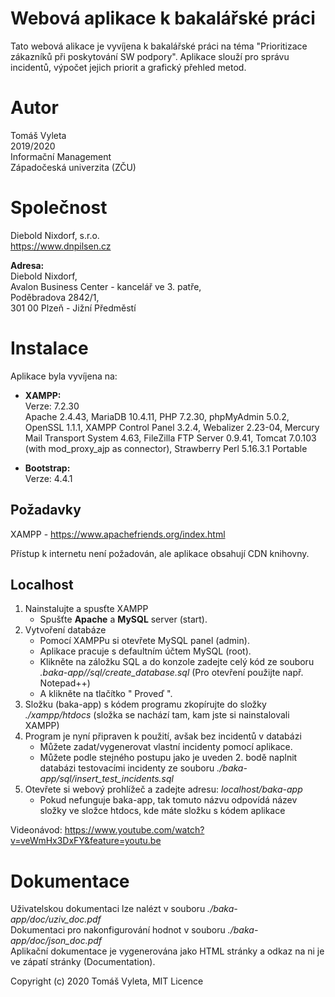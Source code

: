 # Webová aplikace k bakalářské práci

Tato webová alikace je vyvíjena k bakalářské práci na téma "Prioritizace zákazníků při poskytování SW podpory". Aplikace slouží pro správu incidentů, výpočet jejich priorit a grafický přehled metod.

# Autor

Tomáš Vyleta <br>
2019/2020 <br>
Informační Management <br>
Západočeská univerzita (ZČU)

# Společnost

Diebold Nixdorf, s.r.o. <br>
https://www.dnpilsen.cz

**Adresa:** <br>
Diebold Nixdorf, <br>
Avalon Business Center - kancelář ve 3. patře, <br>
Poděbradova 2842/1, <br>
301 00 Plzeň - Jižní Předměstí

# Instalace

Aplikace byla vyvíjena na: <br>
* **XAMPP:** <br>
Verze: 7.2.30 <br>
Apache 2.4.43, MariaDB 10.4.11, PHP 7.2.30, phpMyAdmin 5.0.2, OpenSSL 1.1.1, XAMPP Control Panel 3.2.4, Webalizer 2.23-04, Mercury Mail Transport System 4.63, FileZilla FTP Server 0.9.41, Tomcat 7.0.103 (with mod_proxy_ajp as connector), Strawberry Perl 5.16.3.1 Portable

* **Bootstrap:** <br>
Verze: 4.4.1

## Požadavky

XAMPP - https://www.apachefriends.org/index.html

Přístup k internetu není požadován, ale aplikace obsahují CDN knihovny.

## Localhost
1. Nainstalujte a spusťte XAMPP
    * Spušťte **Apache** a **MySQL** server (start).
2. Vytvoření databáze
    * Pomocí XAMPPu si otevřete MySQL panel (admin).
    * Aplikace pracuje s defaultním účtem MySQL (root).
    * Klikněte na záložku SQL a do konzole zadejte celý kód ze souboru _.baka-app//sql/create_database.sql_ (Pro otevření použijte např. Notepad++)
    * A klikněte na tlačítko " Proveď ".
3. Složku (baka-app) s kódem programu zkopírujte do složky _./xampp/htdocs_ (složka se nachází tam, kam jste si nainstalovali XAMPP)
4. Program je nyní připraven k použití, avšak bez incidentů v databázi
    * Můžete zadat/vygenerovat vlastní incidenty pomocí aplikace.
    * Můžete podle stejného postupu jako je uveden 2. bodě naplnit databázi testovacími incidenty ze souboru _./baka-app/sql/insert_test_incidents.sql_
5. Otevřete si webový prohlížeč a zadejte adresu: _localhost/baka-app_
    * Pokud nefunguje baka-app, tak tomuto názvu odpovídá název složky ve složce htdocs, kde máte složku s kódem aplikace
    
 Videonávod: https://www.youtube.com/watch?v=veWmHx3DxFY&feature=youtu.be
  
# Dokumentace
Uživatelskou dokumentaci lze nalézt v souboru _./baka-app/doc/uziv_doc.pdf_ <br>
Dokumentaci pro nakonfigurování hodnot v souboru _./baka-app/doc/json_doc.pdf_ <br>
Aplikační dokumentace je vygenerována jako HTML stránky a odkaz na ni je ve zápatí stránky (Documentation).

Copyright (c) 2020 Tomáš Vyleta, MIT Licence
